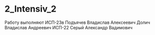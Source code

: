 # 2_Intensiv_2
Работу выполняют
ИСП-23в
Подъячев Владислав Алексеевич
Долич Владислав Андреевич
ИСП-22
Серый Александр Вадимович
